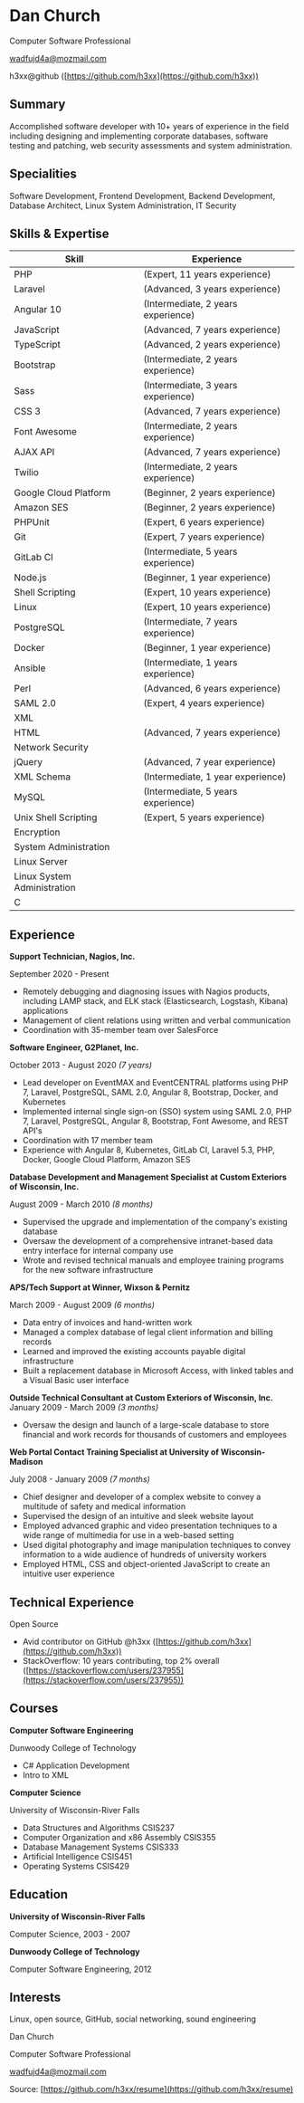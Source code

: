 Dan Church
==========

Computer Software Professional

wadfujd4a@mozmail.com

h3xx@github ([https://github.com/h3xx](https://github.com/h3xx))

Summary
-------

Accomplished software developer with 10+ years of experience in the field
including designing and implementing corporate databases, software testing and
patching, web security assessments and system administration.

Specialities
------------

Software Development, Frontend Development, Backend Development, Database
Architect, Linux System Administration, IT Security

Skills & Expertise
------------------

| Skill                           | Experience
| ------------------------------- | ----------------------------------
| PHP                             | (Expert, 11 years experience)
| Laravel                         | (Advanced, 3 years experience)
| Angular 10                      | (Intermediate, 2 years experience)
| JavaScript                      | (Advanced, 7 years experience)
| TypeScript                      | (Advanced, 2 years experience)
| Bootstrap                       | (Intermediate, 2 years experience)
| Sass                            | (Intermediate, 3 years experience)
| CSS 3                           | (Advanced, 7 years experience)
| Font Awesome                    | (Intermediate, 2 years experience)
| AJAX API                        | (Advanced, 7 years experience)
| Twilio                          | (Intermediate, 2 years experience)
| Google Cloud Platform           | (Beginner, 2 years experience)
| Amazon SES                      | (Beginner, 2 years experience)
| PHPUnit                         | (Expert, 6 years experience)
| Git                             | (Expert, 7 years experience)
| GitLab CI                       | (Intermediate, 5 years experience)
| Node.js                         | (Beginner, 1 year experience)
| Shell Scripting                 | (Expert, 10 years experience)
| Linux                           | (Expert, 10 years experience)
| PostgreSQL                      | (Intermediate, 7 years experience)
| Docker                          | (Beginner, 1 year experience)
| Ansible                         | (Intermediate, 1 years experience)
| Perl                            | (Advanced, 6 years experience)
| SAML 2.0                        | (Expert, 4 years experience)
| XML                             |
| HTML                            | (Advanced, 7 years experience)
| Network Security                |
| jQuery                          | (Advanced, 7 year experience)
| XML Schema                      | (Intermediate, 1 year experience)
| MySQL                           | (Intermediate, 5 years experience)
| Unix Shell Scripting            | (Expert, 5 years experience)
| Encryption                      |
| System Administration           |
| Linux Server                    |
| Linux System Administration     |
| C

Experience
----------

**Support Technician, Nagios, Inc.**

September 2020 - Present

* Remotely debugging and diagnosing issues with Nagios products, including LAMP
  stack, and ELK stack (Elasticsearch, Logstash, Kibana) applications
* Management of client relations using written and verbal communication
* Coordination with 35-member team over SalesForce

**Software Engineer, G2Planet, Inc.**

October 2013 - August 2020 *(7 years)*

* Lead developer on EventMAX and EventCENTRAL platforms using PHP 7, Laravel,
  PostgreSQL, SAML 2.0, Angular 8, Bootstrap, Docker, and Kubernetes
* Implemented internal single sign-on (SSO) system using SAML 2.0, PHP 7,
  Laravel, PostgreSQL, Angular 8, Bootstrap, Font Awesome, and REST API's
* Coordination with 17 member team
* Experience with Angular 8, Kubernetes, GitLab CI, Laravel 5.3, PHP, Docker,
  Google Cloud Platform, Amazon SES

**Database Development and Management Specialist at Custom Exteriors of
Wisconsin, Inc.**

August 2009 - March 2010 *(8 months)*

* Supervised the upgrade and implementation of the company's existing database
* Oversaw the development of a comprehensive intranet-based data entry
  interface for internal company use
* Wrote and revised technical manuals and employee training programs for the
  new software infrastructure

**APS/Tech Support at Winner, Wixson & Pernitz**

March 2009 - August 2009 *(6 months)*

* Data entry of invoices and hand-written work
* Managed a complex database of legal client information and billing records
* Learned and improved the existing accounts payable digital infrastructure
* Built a replacement database in Microsoft Access, with linked tables and a
  Visual Basic user interface

**Outside Technical Consultant at Custom Exteriors of Wisconsin, Inc.**
January 2009 - March 2009 *(3 months)*

* Oversaw the design and launch of a large-scale database to store financial
  and work records for thousands of customers and employees

**Web Portal Contact Training Specialist at University of Wisconsin-Madison**

July 2008 - January 2009 *(7 months)*

* Chief designer and developer of a complex website to convey a multitude of
  safety and medical information
* Supervised the design of an intuitive and sleek website layout
* Employed advanced graphic and video presentation techniques to a wide range
  of multimedia for use in a web-based setting
* Used digital photography and image manipulation techniques to convey
  information to a wide audience of hundreds of university workers
* Employed HTML, CSS and object-oriented JavaScript to create an intuitive user
  experience

Technical Experience
--------------------

Open Source

* Avid contributor on GitHub @h3xx ([https://github.com/h3xx](https://github.com/h3xx))
* StackOverflow: 10 years contributing, top 2% overall ([https://stackoverflow.com/users/237955](https://stackoverflow.com/users/237955))

Courses
-------

**Computer Software Engineering**

Dunwoody College of Technology

* C# Application Development
* Intro to XML

**Computer Science**

University of Wisconsin-River Falls

* Data Structures and Algorithms	CSIS237
* Computer Organization and x86 Assembly	CSIS355
* Database Management Systems	CSIS333
* Artificial Intelligence	CSIS451
* Operating Systems	CSIS429

Education
---------

**University of Wisconsin-River Falls**

Computer Science, 2003 - 2007

**Dunwoody College of Technology**

Computer Software Engineering, 2012

Interests
---------

Linux, open source, GitHub, social networking, sound engineering


Dan Church

Computer Software Professional

wadfujd4a@mozmail.com

Source: [https://github.com/h3xx/resume](https://github.com/h3xx/resume)
